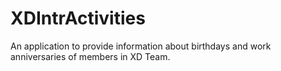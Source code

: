 # XDIntrActivities

An application to provide information about birthdays and work anniversaries of members in XD Team.
